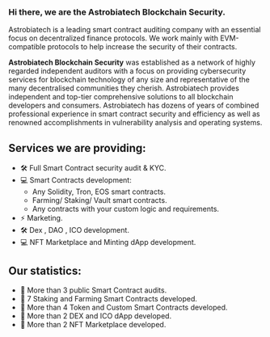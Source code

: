 ### Hi there, we are the Astrobiatech Blockchain Security.

Astrobiatech is a leading smart contract auditing company with an essential focus on decentralized finance protocols. We work mainly with EVM-compatible protocols to help increase the security of their contracts.

**Astrobiatech Blockchain Security** was established as a network of highly regarded independent auditors with a focus on providing cybersecurity services for blockchain technology of any size and representative of the many decentralised communities they cherish. Astrobiatech provides independent and top-tier comprehensive solutions to all blockchain developers and consumers. Astrobiatech has dozens of years of combined professional experience in smart contract security and efficiency as well as renowned accomplishments in vulnerability analysis and operating systems.

## Services we are providing:
- 🛠 Full Smart Contract security audit & KYC.
- 💻 Smart Contracts development:
  - Any Solidity, Tron, EOS smart contracts.
  - Farming/ Staking/ Vault smart contracts.
  - Any contracts with your custom logic and requirements.
- ⚡ Marketing.
- 🛠 Dex , DAO , ICO development.
- 💻 NFT Marketplace and Minting dApp development.

## Our statistics:
- 🚀 More than 3 public Smart Contract audits.
- 🎊 7 Staking and Farming Smart Contracts developed.
- 🧨 More than 4 Token and Custom Smart Contracts developed.
- 🚀 More than 2 DEX and ICO dApp developed.
- 🎊 More than 2 NFT Marketplace developed.


